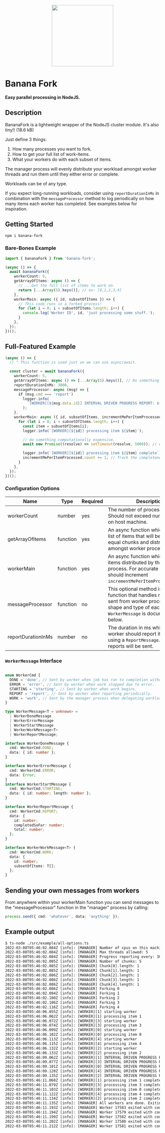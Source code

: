 <p align="center">
  <img src="./assets/logo.png" height="200" />
</p>

# Banana Fork

**Easy parallel processing in NodeJS.**

## Description

BananaFork is a lightweight wrapper of the NodeJS cluster module. It's also tiny!! (18.6 kB)


Just define 3 things:

1. How many processes you want to fork.
2. How to get your full list of work-items.
3. What your workers do with each subset of items.

The manager process will evenly distribute your workload amongst worker threads and run them until they either error or complete.

Workloads can be of any type.

If you expect long-running workloads, consider using `reportDurationInMs` in combination with the `messageProcessor` method to log periodically on how many items each worker has completed. See examples below for inspiration.


## Getting Started

```bash
npm i banana-fork
```



### Bare-Bones Example

```typescript
import { bananaFork } from 'banana-fork';

(async () => {
  await bananaFork({
    workerCount: 5,
    getArrayOfItems: async () => {
      // ...Get the full list of items to work on.
      return [...Array(5).keys()]; // ex: [0,1,2,3,4]
    },
    workerMain: async ({ id, subsetOfItems }) => {
      // This code runs in a forked process!
      for (let i = 0; i < subsetOfItems.length; i++) {
        console.log('Worker ID', id, 'just processing some stuff.');
      }
    },
  });
})();
```

## Full-Featured Example

```typescript
(async () => {
  // ^ This function is used just so we can use async/await.

  const cluster = await bananaFork({
    workerCount: 5,
    getArrayOfItems: async () => [...Array(5).keys()], // Do something to get the FULL list of items to work on.
    reportDurationInMs: 3000,
    messageProcessor: async (msg) => {
      if (msg.cmd === 'report')
        logger.info(
          `[WORKER][${msg.data.id}] INTERVAL DRIVEN PROGRESS REPORT: ${msg.data.completedSoFar}/${msg.data.total}`
        );
    },
    workerMain: async ({ id, subsetOfItems, incrementMePerItemProcessed }) => {
      for (let i = 0; i < subsetOfItems.length; i++) {
        const item = subsetOfItems[i];
        logger.info(`[WORKER][${id}] processing item ${item}`);

        // do something computationally expensive.
        await new Promise((resolve) => setTimeout(resolve, 5000)); // wait 5 seconds!

        logger.info(`[WORKER][${id}] processing item ${item} complete`);
        incrementMePerItemProcessed.count += 1; // Track the completeness of each item in the subset!
      }
    },
  });
})();
```
### Configuration Options

| Name               | Type     | Required | Description                                                                                                                                                 |
| ------------------ | -------- | -------- | ----------------------------------------------------------------------------------------------------------------------------------------------------------- |
| workerCount        | number   | yes      | The number of processes to fork. Should not exceed number of CPUs on host machine.                                                                          |
| getArrayOfItems    | function | yes      | An async function which resolves a list of items that will be split into equal chunks and distributed amongst worker processes.                             |
| workerMain         | function | yes      | An async function which handles items distributed by the "manager" process. For accurate reporting it should increment `incrementMePerItemProcessed.count`. |
| messageProcessor   | function | no       | This optional method is an async function that handles messages sent from worker processes. The shape and type of each `WorkerMessage` is documented below. |
| reportDurationInMs | number   | no       | The duration in ms which each worker should report it's progress using a `ReportMessage`. If falsy, no reports will be sent.                                |

### `WorkerMessage` Interface

```typescript

enum WorkerCmd {
  DONE = 'done', // Sent by worker when job has ran to completion without error.
  ERROR = 'error', // Sent by worker when work stopped due to error.
  STARTING = 'starting', // Sent by worker when work begins.
  REPORT = 'report', // Sent by worker when reporting periodically.
  WORK = 'work', // Sent by the manager process when delegating workload.
}

type WorkerMessage<T = unknown> =
  | WorkerDoneMessage
  | WorkerErrorMessage
  | WorkerStartMessage
  | WorkerWorkMessage<T>
  | WorkerReportMessage;

interface WorkerDoneMessage {
  cmd: WorkerCmd.DONE;
  data: { id: number };
}

interface WorkerErrorMessage {
  cmd: WorkerCmd.ERROR;
  data: Error;
}
interface WorkerStartMessage {
  cmd: WorkerCmd.STARTING;
  data: { id: number; length: number };
}

interface WorkerReportMessage {
  cmd: WorkerCmd.REPORT;
  data: {
    id: number;
    completedSoFar: number;
    total: number;
  };
}

interface WorkerWorkMessage<T> {
  cmd: WorkerCmd.WORK;
  data: {
    id: number;
    subsetOfItems: T[];
  };
}

```


## Sending your own messages from workers

From anywhere within your workerMain function you can send messages to the "messageProcessor" function in the "manager" process by calling:

```typescript
process.send({ cmd: 'whatever', data: 'anything' });
```

## Example output

```txt
$ ts-node ./src/example/all-options.ts
2022-03-08T05:46:02.084Z [info]: [MANAGER] Number of cpus on this machine: 8
2022-03-08T05:46:02.084Z [info]: [MANAGER] Max threads allowed: 5
2022-03-08T05:46:02.084Z [info]: [MANAGER] Progress reporting every: 3000ms
2022-03-08T05:46:02.085Z [info]: [MANAGER] Number of chunks: 5
2022-03-08T05:46:02.085Z [info]: [MANAGER] Chunk[0].length: 1
2022-03-08T05:46:02.085Z [info]: [MANAGER] Chunk[1].length: 1
2022-03-08T05:46:02.086Z [info]: [MANAGER] Chunk[2].length: 1
2022-03-08T05:46:02.086Z [info]: [MANAGER] Chunk[3].length: 1
2022-03-08T05:46:02.086Z [info]: [MANAGER] Chunk[4].length: 1
2022-03-08T05:46:02.086Z [info]: [MANAGER] Forking 0
2022-03-08T05:46:02.094Z [info]: [MANAGER] Forking 1
2022-03-08T05:46:02.100Z [info]: [MANAGER] Forking 2
2022-03-08T05:46:02.106Z [info]: [MANAGER] Forking 3
2022-03-08T05:46:02.116Z [info]: [MANAGER] Forking 4
2022-03-08T05:46:06.055Z [info]: [WORKER][1] starting worker
2022-03-08T05:46:06.062Z [info]: [WORKER][1] processing item 1
2022-03-08T05:46:06.072Z [info]: [WORKER][3] starting worker
2022-03-08T05:46:06.074Z [info]: [WORKER][3] processing item 3
2022-03-08T05:46:06.099Z [info]: [WORKER][0] starting worker
2022-03-08T05:46:06.102Z [info]: [WORKER][0] processing item 0
2022-03-08T05:46:06.113Z [info]: [WORKER][4] starting worker
2022-03-08T05:46:06.115Z [info]: [WORKER][4] processing item 4
2022-03-08T05:46:06.132Z [info]: [WORKER][2] starting worker
2022-03-08T05:46:06.133Z [info]: [WORKER][2] processing item 2
2022-03-08T05:46:09.062Z [info]: [WORKER][1] INTERVAL DRIVEN PROGRESS REPORT: 0/1
2022-03-08T05:46:09.077Z [info]: [WORKER][3] INTERVAL DRIVEN PROGRESS REPORT: 0/1
2022-03-08T05:46:09.101Z [info]: [WORKER][0] INTERVAL DRIVEN PROGRESS REPORT: 0/1
2022-03-08T05:46:09.120Z [info]: [WORKER][4] INTERVAL DRIVEN PROGRESS REPORT: 0/1
2022-03-08T05:46:09.135Z [info]: [WORKER][2] INTERVAL DRIVEN PROGRESS REPORT: 0/1
2022-03-08T05:46:11.068Z [info]: [WORKER][1] processing item 1 complete
2022-03-08T05:46:11.079Z [info]: [WORKER][3] processing item 3 complete
2022-03-08T05:46:11.103Z [info]: [WORKER][0] processing item 0 complete
2022-03-08T05:46:11.122Z [info]: [WORKER][4] processing item 4 complete
2022-03-08T05:46:11.134Z [info]: [WORKER][2] processing item 2 complete
2022-03-08T05:46:11.135Z [info]: [MANAGER] All workers are done. Exiting...
2022-03-08T05:46:11.193Z [info]: [MANAGER] Worker 17583 exited with code 0, and signal null
2022-03-08T05:46:11.194Z [info]: [MANAGER] Worker 17579 exited with code 0, and signal null
2022-03-08T05:46:11.199Z [info]: [MANAGER] Worker 17582 exited with code 0, and signal null
2022-03-08T05:46:11.202Z [info]: [MANAGER] Worker 17580 exited with code 0, and signal null
2022-03-08T05:46:11.212Z [info]: [MANAGER] Worker 17581 exited with code 0, and signal null
```
